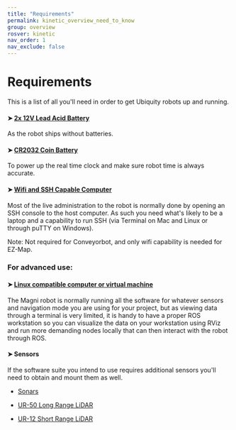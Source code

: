 ```yaml
---
title: "Requirements"
permalink: kinetic_overview_need_to_know
group: overview
rosver: kinetic
nav_order: 1
nav_exclude: false
---
```


# Requirements

This is a list of all you'll need in order to get Ubiquity robots up and running.

#### ➤ [2x 12V Lead Acid Battery](kinetic_overview_batteries)

As the robot ships without batteries.

#### ➤ [CR2032 Coin Battery](kinetic_overview_batteries#the-real-time-clock-battery)

To power up the real time clock and make sure robot time is always accurate.

#### ➤ [Wifi and SSH Capable Computer](kinetic_quick_start_connecting)

Most of the live administration to the robot is normally done by opening an SSH console to the host computer. As such you need what's likely to be a laptop and a capability to run SSH (via Terminal on Mac and Linux or through puTTY on Windows).

Note: Not required for Conveyorbot, and only wifi capability is needed for EZ-Map.

### For advanced use:

#### ➤ [Linux compatible computer or virtual machine](kinetic_quick_start_workstation)

The Magni robot is normally running all the software for whatever sensors and navigation mode you are using for your project, but as viewing data through a terminal is very limited, it is handy to have a proper ROS workstation so you can visualize the data on your workstation using RViz and run more demanding nodes locally that can then interact with the robot through ROS.

#### ➤ Sensors

If the software suite you intend to use requires additional sensors you'll need to obtain and mount them as well.

- [Sonars](kinetic_magnisilver_sonars)

- [UR-50 Long Range LiDAR](kinetic_ur50_lidar)

- [UR-12 Short Range LiDAR](kinetic_ur12_lidar)